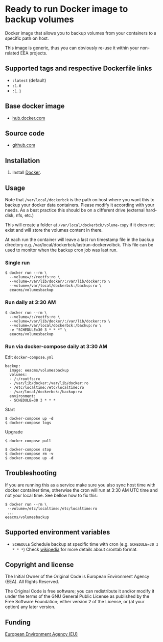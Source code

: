 # Ready to run Docker image to backup volumes

Docker image that allows you to backup volumes from your containers to a
specific path on host.

This image is generic, thus you can obviously re-use it within your
non-related EEA projects.


## Supported tags and respective Dockerfile links

  - `:latest` (default)
  - `:1.0`
  - `:1.1`


## Base docker image

 - [hub.docker.com](https://registry.hub.docker.com/u/eeacms/volumesbackup)


## Source code

  - [github.com](http://github.com/eea/eea.docker.volumesbackup)


## Installation

1. Install [Docker](https://www.docker.com/).


## Usage

Note that `/var/local/dockerbck` is the path on host where you want this to
backup your docker data containers. Please modify it according with your needs.
As a best practice this should be on a different drive (external hard-disk, nfs, etc.)

This will create a folder at `/var/local/dockerbck/volume-copy` if it does not
exist and will store the volumes content in there.

At each run the container will leave a last run timestamp file in the backup directory e.g. 
/var/local/dockerbck/lastrun-dockervolbck. This file can be used to monitor when the backup
cron job was last run.

### Single run

    $ docker run --rm \
      --volume=/:/rootfs:ro \
      --volume=/var/lib/docker/:/var/lib/docker:ro \
      --volume=/var/local/dockerbck:/backup:rw \
      eeacms/volumesbackup


### Run daily at 3:30 AM

    $ docker run --rm \
      --volume=/:/rootfs:ro \
      --volume=/var/lib/docker/:/var/lib/docker:ro \
      --volume=/var/local/dockerbck:/backup:rw \
      -e "SCHEDULE=30 3 * * *" \ 
      eeacms/volumesbackup


### Run via docker-compose daily at 3:30 AM

Edit `docker-compose.yml`

    backup:
      image: eeacms/volumesbackup
      volumes:
      - /:/rootfs:ro
      - /var/lib/docker:/var/lib/docker:ro
      - /etc/localtime:/etc/localtime:ro
      - /var/local/dockerbck:/backup:rw
      environment:
      - SCHEDULE=30 3 * * *

Start

    $ docker-compose up -d
    $ docker-compose logs

Upgrade

    $ docker-compose pull

    $ docker-compose stop
    $ docker-compose rm -v
    $ docker-compose up -d


## Troubleshooting

If you are running this as a service make sure you also sync host time with
docker container time, otherwise the cron will run at 3:30 AM UTC time and not
your local time. See bellow how to fix this:

    $ docker run --rm \
     --volume=/etc/localtime:/etc/localtime:ro
     ...
    eeacms/volumesbackup


## Supported environment variables ##

* `SCHEDULE` Schedule backup at specific time with cron (e.g. `SCHEDULE=30 3 * * *`)
  Check [wikipedia](https://en.wikipedia.org/wiki/Cron#Configuration_file)
  for more details about crontab format.


## Copyright and license

The Initial Owner of the Original Code is European Environment Agency (EEA).
All Rights Reserved.

The Original Code is free software;
you can redistribute it and/or modify it under the terms of the GNU
General Public License as published by the Free Software Foundation;
either version 2 of the License, or (at your option) any later
version.


## Funding

[European Environment Agency (EU)](http://eea.europa.eu)
